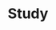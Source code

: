 ---
layout: list
title: Study
slug: study
menu: true
submenu: true
order: 2
description: >
  스터디
---